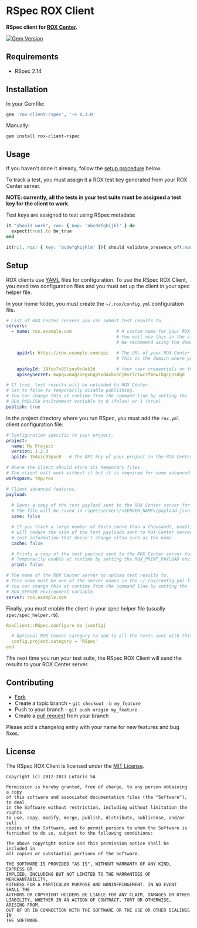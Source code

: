 # RSpec ROX Client

**RSpec client for [ROX Center](https://github.com/lotaris/rox-center).**

[![Gem Version](https://badge.fury.io/rb/rox-client-rspec.png)](http://badge.fury.io/rb/rox-client-rspec)

## Requirements

* RSpec 2.14

## Installation

In your Gemfile:

```rb
gem 'rox-client-rspec', '~> 0.3.0'
```

Manually:

    gem install rox-client-rspec

## Usage

If you haven't done it already, follow the [setup procedure](#setup) below.

To track a test, you must assign it a ROX test key generated from your ROX Center server.

**NOTE: currently, all the tests in your test suite must be assigned a test key for the client to work.**

Test keys are assigned to test using RSpec metadata:

```rb
it "should work", rox: { key: 'abcdefghijkl' } do
  expect(true).to be_true
end

it(nil, rox: { key: 'bcdefghijklm' }){ should validate_presence_of(:name) }
```

<a name="setup"></a>
## Setup

ROX clients use [YAML](http://yaml.org) files for configuration.
To use the RSpec ROX Client, you need two configuration files and you must set up the client in your spec helper file.

In your home folder, you must create the `~/.rox/config.yml` configuration file.

```yml
# List of ROX Center servers you can submit test results to.
servers:
  - name: rox.example.com                 # A custom name for your ROX Center server.
                                          # You will use this in the client configuration file.
                                          # We recommend using the domain name where you deployed it.

    apiUrl: https://rox.example.com/api   # The URL of your ROX Center server's API.
                                          # This is the domain where you deployed it with /api.

    apiKeyId: 39fuc7x85lsoy9c0ek2d        # Your user credentials on this server.
    apiKeySecret: mwpqvvmagzoegxnqptxdaxkxonjmvrlctwcrfmowibqcpnsdqd

# If true, test results will be uploaded to ROX Center.
# Set to false to temporarily disable publishing.
# You can change this at runtime from the command line by setting the
# ROX_PUBLISH environment variable to 0 (false) or 1 (true).
publish: true
```

In the project directory where you run RSpec, you must add the `rox.yml` client configuration file:

```yml
# Configuration specific to your project.
project:
  name: My Project
  version: 1.2.3
  apiId: 154sic93pxs0   # The API key of your project in the ROX Center server.

# Where the client should store its temporary files.
# The client will work without it but it is required for some advanced features.
workspace: tmp/rox

# Client advanced features.
payload:
  
  # Saves a copy of the test payload sent to the ROX Center server for debugging.
  # The file will be saved in rspec/servers/<SERVER_NAME>/payload.json.
  save: false

  # If you track a large number of tests (more than a thousand), enabling this
  # will reduce the size of the test payloads sent to ROX Center server by caching
  # test information that doesn't change often such as the name.
  cache: false

  # Prints a copy of the test payload sent to the ROX Center server for debugging.
  # Temporarily enable at runtime by setting the ROX_PRINT_PAYLOAD environment variable to 1.
  print: false

# The name of the ROX Center server to upload test results to.
# This name must be one of the server names in the ~/.rox/config.yml file.
# You can change this at runtime from the command line by setting the
# ROX_SERVER environment variable.
server: rox.example.com
```

Finally, you must enable the client in your spec helper file (usually `spec/spec_helper.rb`).

```yml
RoxClient::RSpec.configure do |config|

  # Optional ROX Center category to add to all the tests sent with this client.
  config.project.category = 'RSpec'
end
```

The next time you run your test suite, the RSpec ROX Client will send the results to your ROX Center server.

## Contributing

* [Fork](https://help.github.com/articles/fork-a-repo)
* Create a topic branch - `git checkout -b my_feature`
* Push to your branch - `git push origin my_feature`
* Create a [pull request](http://help.github.com/pull-requests/) from your branch

Please add a changelog entry with your name for new features and bug fixes.

## License

The RSpec ROX Client is licensed under the [MIT License](http://opensource.org/licenses/MIT).

    Copyright (c) 2012-2013 Lotaris SA

    Permission is hereby granted, free of charge, to any person obtaining a copy
    of this software and associated documentation files (the "Software"), to deal
    in the Software without restriction, including without limitation the rights
    to use, copy, modify, merge, publish, distribute, sublicense, and/or sell
    copies of the Software, and to permit persons to whom the Software is
    furnished to do so, subject to the following conditions:

    The above copyright notice and this permission notice shall be included in
    all copies or substantial portions of the Software.

    THE SOFTWARE IS PROVIDED "AS IS", WITHOUT WARRANTY OF ANY KIND, EXPRESS OR
    IMPLIED, INCLUDING BUT NOT LIMITED TO THE WARRANTIES OF MERCHANTABILITY,
    FITNESS FOR A PARTICULAR PURPOSE AND NONINFRINGEMENT. IN NO EVENT SHALL THE
    AUTHORS OR COPYRIGHT HOLDERS BE LIABLE FOR ANY CLAIM, DAMAGES OR OTHER
    LIABILITY, WHETHER IN AN ACTION OF CONTRACT, TORT OR OTHERWISE, ARISING FROM,
    OUT OF OR IN CONNECTION WITH THE SOFTWARE OR THE USE OR OTHER DEALINGS IN
    THE SOFTWARE.
